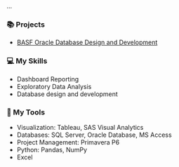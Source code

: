 ...

### :books: Projects
* [BASF Oracle Database Design and Development](https://github.com/ericpham1215/BASFcompany)

### :computer: My Skills
* Dashboard Reporting
* Exploratory Data Analysis
* Database design and development


### :wrench: My Tools
* Visualization: Tableau, SAS Visual Analytics
* Databases: SQL Server, Oracle Database, MS Access
* Project Management: Primavera P6
* Python: Pandas, NumPy
* Excel

